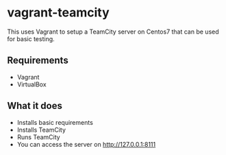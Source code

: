 # vagrant-teamcity

This uses Vagrant to setup a TeamCity server on Centos7 that can be used for basic testing. 

## Requirements

* Vagrant
* VirtualBox

## What it does

* Installs basic requirements
* Installs TeamCity
* Runs TeamCity
* You can access the server on http://127.0.0.1:8111